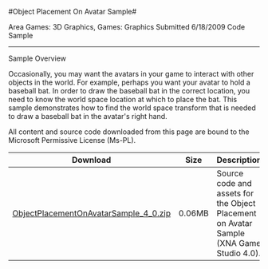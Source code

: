 #Object Placement On Avatar Sample#

Area
Games: 3D Graphics, Games: Graphics
Submitted
6/18/2009
Code Sample

---

Sample Overview

Occasionally, you may want the avatars in your game to interact with other objects in the world. For example, perhaps you want your avatar to hold a baseball bat. In order to draw the baseball bat in the correct location, you need to know the world space location at which to place the bat. This sample demonstrates how to find the world space transform that is needed to draw a baseball bat in the avatar's right hand.


All content and source code downloaded from this page are bound to the Microsoft Permissive License (Ms-PL).

Download | Size | Description
---|---|---|
[ObjectPlacementOnAvatarSample_4_0.zip](https://github.com/simondarksidej/XNAGameStudio/blob/master/Samples/ObjectPlacementOnAvatarSample_4_0.zip?raw=true) | 0.06MB | Source code and assets for the Object Placement on Avatar Sample (XNA Game Studio 4.0). 